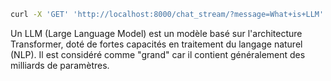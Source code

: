 ```bash 
curl -X 'GET' 'http://localhost:8000/chat_stream/?message=What+is+LLM' --header 'accept: text/plain'
```

Un LLM (Large Language Model) est un modèle basé sur l'architecture Transformer, doté de fortes capacités en traitement du langage naturel (NLP). Il est considéré comme "grand" car il contient généralement des milliards de paramètres.